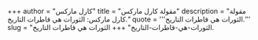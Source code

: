 +++
author = "كارل ماركس"
title = "مقولة كارل ماركس"
description = "مقولة كارل ماركس: الثورات هي قاطرات التاريخ."
quote = '''الثورات هي قاطرات التاريخ.''' 
slug = "الثورات-هي-قاطرات-التاريخ"
+++
الثورات هي قاطرات التاريخ.

